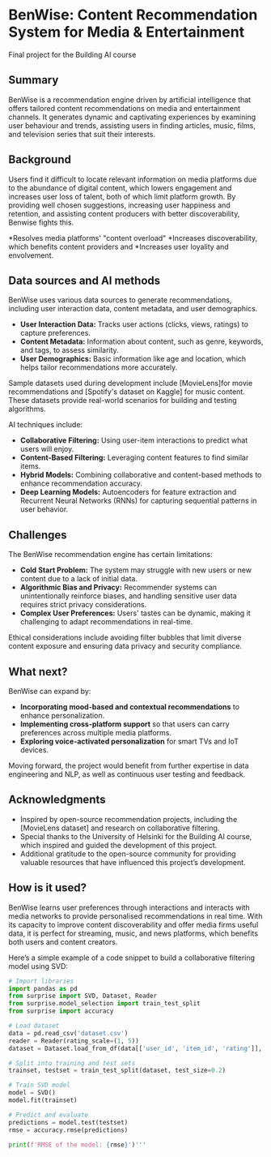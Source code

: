 
# BenWise: Content Recommendation System for Media & Entertainment

Final project for the Building AI course

## Summary

BenWise is a recommendation engine driven by artificial intelligence that offers tailored content recommendations on media and entertainment channels. It generates dynamic and captivating experiences by examining user behaviour and trends, assisting users in finding articles, music, films, and television series that suit their interests.

## Background

Users find it difficult to locate relevant information on media platforms due to the abundance of digital content, which lowers engagement and increases user loss of talent, both of which limit platform growth. By providing well chosen suggestions, increasing user happiness and retention, and assisting content producers with better discoverability, 
Benwise fights this.

*Resolves media platforms' "content overload"
*Increases discoverability, which benefits content providers and
*Increases user loyality and envolvement.

## Data sources and AI methods

BenWise uses various data sources to generate recommendations, including user interaction data, content metadata, and user demographics. 

- **User Interaction Data:** Tracks user actions (clicks, views, ratings) to capture preferences.
- **Content Metadata:** Information about content, such as genre, keywords, and tags, to assess similarity.
- **User Demographics:** Basic information like age and location, which helps tailor recommendations more accurately.

Sample datasets used during development include [MovieLens]for movie recommendations and [Spotify's dataset on Kaggle] for music content. These datasets provide real-world scenarios for building and testing algorithms.

AI techniques include:
* **Collaborative Filtering:** Using user-item interactions to predict what users will enjoy.
* **Content-Based Filtering:** Leveraging content features to find similar items.
* **Hybrid Models:** Combining collaborative and content-based methods to enhance recommendation accuracy.
* **Deep Learning Models:** Autoencoders for feature extraction and Recurrent Neural Networks (RNNs) for capturing sequential patterns in user behavior.

## Challenges

The BenWise recommendation engine has certain limitations:
* **Cold Start Problem:** The system may struggle with new users or new content due to a lack of initial data.
* **Algorithmic Bias and Privacy:** Recommender systems can unintentionally reinforce biases, and handling sensitive user data requires strict privacy considerations.
* **Complex User Preferences:** Users' tastes can be dynamic, making it challenging to adapt recommendations in real-time.

Ethical considerations include avoiding filter bubbles that limit diverse content exposure and ensuring data privacy and security compliance.

## What next?

BenWise can expand by:
* **Incorporating mood-based and contextual recommendations** to enhance personalization.
* **Implementing cross-platform support** so that users can carry preferences across multiple media platforms.
* **Exploring voice-activated personalization** for smart TVs and IoT devices.

Moving forward, the project would benefit from further expertise in data engineering and NLP, as well as continuous user testing and feedback.

## Acknowledgments

* Inspired by open-source recommendation projects, including the [MovieLens dataset] and research on collaborative filtering.
* Special thanks to the University of Helsinki for the Building AI course, which inspired and guided the development of this project.
* Additional gratitude to the open-source community for providing valuable resources that have influenced this project’s development.



## How is it used?

BenWise learns user preferences through interactions and interacts with media networks to provide personalised recommendations in real time. With its capacity to improve content discoverability and offer media firms useful data, it is perfect for streaming, music, and news platforms, which benefits both users and content creators.


Here’s a simple example of a code snippet to build a collaborative filtering model using SVD:

```python
# Import libraries
import pandas as pd
from surprise import SVD, Dataset, Reader
from surprise.model_selection import train_test_split
from surprise import accuracy

# Load dataset
data = pd.read_csv('dataset.csv')  
reader = Reader(rating_scale=(1, 5))
dataset = Dataset.load_from_df(data[['user_id', 'item_id', 'rating']], reader)

# Split into training and test sets
trainset, testset = train_test_split(dataset, test_size=0.2)

# Train SVD model
model = SVD()
model.fit(trainset)

# Predict and evaluate
predictions = model.test(testset)
rmse = accuracy.rmse(predictions)

print(f'RMSE of the model: {rmse}')'''

